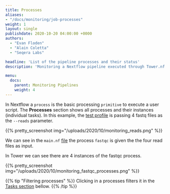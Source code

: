 ```yaml
---
title: Processes
aliases:
- "/docs/monitoring/job-processes"
weight: 1
layout: single
publishdate: 2020-10-20 04:00:00 +0000
authors:
  - "Evan Floden"
  - "Alain Coletta"
  - "Seqera Labs"

headline: 'List of the pipeline processes and their status'
description: 'Monitoring a Nextflow pipeline executed through Tower.nf'

menu:
  docs:
    parent: Monitoring Pipelines
    weight: 4
---
```


In Nextflow a `process` is the basic processing `primitive` to execute a user script. The **Processes** section shows all processes and their instances (individual tasks). In this example, the [test profile](https://github.com/nf-core/rnaseq/blob/master/conf/test.config) is passing 4 fastq files as the `--reads` parameter.

{{% pretty_screenshot img="/uploads/2020/10/monitoring_reads.png" %}}

We can see in the `main.nf` [file](https://github.com/nf-core/rnaseq/blob/3b6df9bd104927298fcdf69e97cca7ff1f80527c/main.nf#L829) the process `fastqc` is given the the four read files as input.

In Tower we can see there are 4 instances of the fastqc process.

{{% pretty_screenshot img="/uploads/2020/10/monitoring_fastqc_processes.png" %}}

{{% tip "Filtering processes" %}}
Clicking in a processes filters it in the [Tasks section](/docs/monitoring/tasks/) bellow.
{{% /tip %}}
